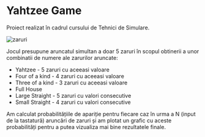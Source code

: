 # Yahtzee Game  
Proiect realizat în cadrul cursului de Tehnici de Simulare.  

![zaruri](https://github.com/CristinaMaria0/YahtzeeGame/assets/101529013/2ead0aa4-c0ef-4ad8-9a19-5ea9eb6cf29b)



Jocul presupune aruncatul simultan a doar 5 zaruri în scopul obtinerii a unor combinatii de numere ale zarurilor aruncate:


*   Yahtzee - 5 zaruri cu aceeasi valoare
*   Four of a kind - 4 zaruri cu aceeasi valoare
*   Three of a kind - 3 zaruri cu aceeasi valoare
*   Full House  
*   Large Straight - 5 zaruri cu valori consecutive
*   Small Straight - 4 zaruri cu valori consecutive

Am calculat probabilitățiile de apariție pentru fiecare caz în urma a N (input de la tastatură) aruncări de zaruri și am plotat un grafic cu aceste probabilități pentru a putea vizualiza mai bine rezultatele finale.
